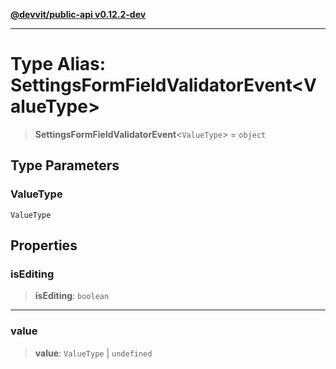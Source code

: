 [**@devvit/public-api v0.12.2-dev**](../README.md)

---

# Type Alias: SettingsFormFieldValidatorEvent\<ValueType\>

> **SettingsFormFieldValidatorEvent**\<`ValueType`\> = `object`

## Type Parameters

### ValueType

`ValueType`

## Properties

<a id="isediting"></a>

### isEditing

> **isEditing**: `boolean`

---

<a id="value"></a>

### value

> **value**: `ValueType` \| `undefined`
